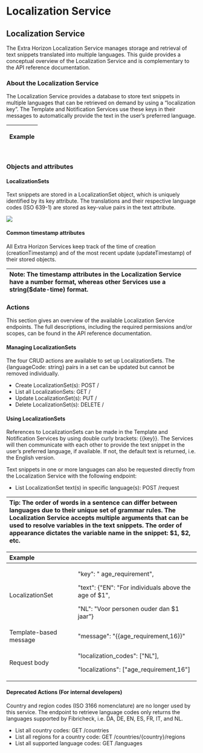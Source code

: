 # Localization Service



## Localization Service

The Extra Horizon Localization Service manages storage and retrieval of text snippets translated into multiple languages. This guide provides a conceptual overview of the Localization Service and is complementary to the API reference documentation.

### About the Localization Service

The Localization Service provides a database to store text snippets in multiple languages that can be retrieved on demand by using a “localization key”. The Template and Notification Services use these keys in their messages to automatically provide the text in the user’s preferred language. 

<table>
  <thead>
    <tr>
      <th style="text-align:left">
        <p>Example</p>
        <p>
          <img src="https://lh4.googleusercontent.com/EoWe1p3noBGRp59m4J3OAroSDkfsbbAwPolDy5lZO3WQ1fxyetCwLsxgD4YlUJeY_i961KNuxuTIOdmo_RFq_Wq3vZPOvTD4XG4uT4Xi4GQ_sXT6hHddHhO9qU1By1mETyWHjLY=s0"
          alt/>
        </p>
      </th>
    </tr>
  </thead>
  <tbody></tbody>
</table>

### Objects and attributes

#### LocalizationSets

Text snippets are stored in a LocalizationSet object, which is uniquely identified by its key attribute. The translations and their respective language codes \(ISO 639-1\) are stored as key-value pairs in the text attribute. 

![](https://lh4.googleusercontent.com/PEylWnecR8M3PCNVN-uVAg6VsQOitznySjo2DZShgoka-qxK3Q4Q-6XGbnxsrBWNI3a1wpJH7t3ctwX83GdHB31tyC5ZZ46wNvuGCHNBB67le81Y_4B1avp-hJIYbDm6XTm4wYE=s0)

#### Common timestamp attributes

All Extra Horizon Services keep track of the time of creation \(creationTimestamp\) and of the most recent update \(updateTimestamp\) of their stored objects.

| Note: The timestamp attributes in the Localization Service have a number format, whereas other Services use a string\($date-time\) format. |
| :--- |


### Actions

This section gives an overview of the available Localization Service endpoints. The full descriptions, including the required permissions and/or scopes, can be found in the API reference documentation.

#### Managing LocalizationSets

The four CRUD actions are available to set up LocalizationSets. The {languageCode: string} pairs in a set can be updated but cannot be removed individually. 

* Create LocalizationSet\(s\): POST /
* List all LocalizationSets: GET /
* Update LocalizationSet\(s\): PUT /
* Delete LocalizationSet\(s\): DELETE /

#### Using LocalizationSets

References to LocalizationSets can be made in the Template and Notification Services by using double curly brackets: {{key}}. The Services will then communicate with each other to provide the text snippet in the user’s preferred language, if available. If not, the default text is returned, i.e. the English version. 

Text snippets in one or more languages can also be requested directly from the Localization Service with the following endpoint:

* List LocalizationSet text\(s\) in specific language\(s\): POST /request

| Tip: The order of words in a sentence can differ between languages due to their unique set of grammar rules. The Localization Service accepts multiple arguments that can be used to resolve variables in the text snippets. The order of appearance dictates the variable name in the snippet: $1, $2, etc.  |
| :--- |


<table>
  <thead>
    <tr>
      <th style="text-align:left">Example</th>
      <th style="text-align:left"></th>
    </tr>
  </thead>
  <tbody>
    <tr>
      <td style="text-align:left">LocalizationSet
        <br />
      </td>
      <td style="text-align:left">
        <p>&quot;key&quot;: &quot; age_requirement&quot;,</p>
        <p>&quot;text&quot;: {&quot;EN&quot;: &quot;For individuals above the age
          of $1&quot;,</p>
        <p>&quot;NL&quot;: &quot;Voor personen ouder dan $1 jaar&#x201D;}</p>
      </td>
    </tr>
    <tr>
      <td style="text-align:left">Template-based message</td>
      <td style="text-align:left">&quot;message&quot;: &quot;{{age_requirement,16}}&quot;</td>
    </tr>
    <tr>
      <td style="text-align:left">Request body</td>
      <td style="text-align:left">
        <p>&quot;localization_codes&quot;: [&quot;NL&quot;],</p>
        <p>&quot;localizations&quot;: [&quot;age_requirement,16&quot;]</p>
      </td>
    </tr>
  </tbody>
</table>

#### Deprecated Actions \(For internal developers\)

Country and region codes \(ISO 3166 nomenclature\) are no longer used by this service. The endpoint to retrieve language codes only returns the languages supported by Fibricheck, i.e. DA, DE, EN, ES, FR, IT, and NL.

* List all country codes: GET /countries
* List all regions for a country code: GET /countries/{country}/regions
* List all supported language codes: GET /languages

